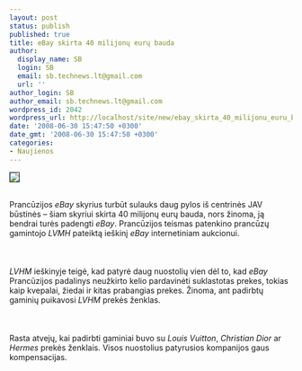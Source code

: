 ```yaml
---
layout: post
status: publish
published: true
title: eBay skirta 40 milijonų eurų bauda
author:
  display_name: SB
  login: SB
  email: sb.technews.lt@gmail.com
  url: ''
author_login: SB
author_email: sb.technews.lt@gmail.com
wordpress_id: 2042
wordpress_url: http://localhost/site/new/ebay_skirta_40_milijonu_euru_bauda/
date: '2008-06-30 15:47:50 +0300'
date_gmt: '2008-06-30 15:47:50 +0300'
categories:
- Naujienos
---
```

<div class="imgright"><img src="http://tbn0.google.com/images?q=tbn:PbY_htMd6_s71M:http://www.tech2.com/media/images/2007/Jun/img_9183_ebay-logo.jpg" border="1"></div>
<p><br>Prancūzijos <i>eBay</i> skyrius turbūt sulauks daug pylos iš centrinės JAV būstinės – šiam skyriui skirta 40 milijonų eurų bauda, nors žinoma, ją bendrai turės padengti <i>eBay</i>. Prancūzijos teismas patenkino prancūzų gamintojo <i>LVMH</i> pateiktą ieškinį <i>eBay</i> internetiniam aukcionui.<br />
<br><br />
<br><i>LVHM</i> ieškinyje teigė, kad patyrė daug nuostolių vien dėl to, kad <i>eBay</i> Prancūzijos padalinys neužkirto kelio pardavinėti suklastotas prekes, tokias kaip kvepalai, žiedai ir kitas prabangias prekes. Žinoma, ant padirbtų gaminių puikavosi <i>LVHM</i> prekės ženklas.<br />
<br><br />
<br>Rasta atvejų, kai padirbti gaminiai buvo su <i>Louis Vuitton</i>, <i>Christian Dior</i> ar <i>Hermes</i> prekės ženklais. Visos nuostolius patyrusios kompanijos gaus kompensacijas.<br />
<br><br />
<br><br />
<br></p>
